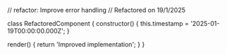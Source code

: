 // refactor: Improve error handling
// Refactored on 19/1/2025

class RefactoredComponent {
  constructor() {
    this.timestamp = '2025-01-19T00:00:00.000Z';
  }

  render() {
    return 'Improved implementation';
  }
}